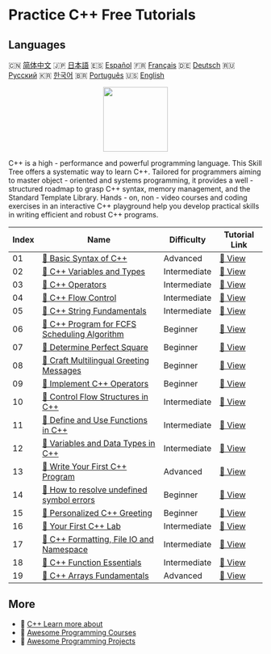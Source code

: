# Practice C++ Free Tutorials

## Languages

🇨🇳 [简体中文](README_zh.md) 🇯🇵 [日本語](README_ja.md) 🇪🇸 [Español](README_es.md) 🇫🇷 [Français](README_fr.md) 🇩🇪 [Deutsch](README_de.md) 🇷🇺 [Русский](README_ru.md) 🇰🇷 [한국어](README_ko.md) 🇧🇷 [Português](README_pt.md) 🇺🇸 [English](README.md) 

<div align="center">
<img width="128px" src="https://file.labex.io/path/kjx58efaCNu0.png">
</div>

C++ is a high - performance and powerful programming language. This Skill Tree offers a systematic way to learn C++. Tailored for programmers aiming to master object - oriented and systems programming, it provides a well - structured roadmap to grasp C++ syntax, memory management, and the Standard Template Library. Hands - on, non - video courses and coding exercises in an interactive C++ playground help you develop practical skills in writing efficient and robust C++ programs.

|   Index | Name                                                                                                                         | Difficulty   | Tutorial Link                                                                           |
|---------|------------------------------------------------------------------------------------------------------------------------------|--------------|-----------------------------------------------------------------------------------------|
|      01 | [📖 Basic Syntax of C++](https://labex.io/tutorials/cpp-basic-syntax-of-c-178534)                                            | Advanced     | [🔗 View](https://labex.io/tutorials/cpp-basic-syntax-of-c-178534)                      |
|      02 | [📖 C++ Variables and Types](https://labex.io/tutorials/cpp-c-variables-and-types-178540)                                    | Intermediate | [🔗 View](https://labex.io/tutorials/cpp-c-variables-and-types-178540)                  |
|      03 | [📖 C++ Operators](https://labex.io/tutorials/cpp-c-operators-178538)                                                        | Intermediate | [🔗 View](https://labex.io/tutorials/cpp-c-operators-178538)                            |
|      04 | [📖 C++ Flow Control](https://labex.io/tutorials/cpp-c-flow-control-178536)                                                  | Intermediate | [🔗 View](https://labex.io/tutorials/cpp-c-flow-control-178536)                         |
|      05 | [📖 C++ String Fundamentals](https://labex.io/tutorials/cpp-c-string-fundamentals-178539)                                    | Intermediate | [🔗 View](https://labex.io/tutorials/cpp-c-string-fundamentals-178539)                  |
|      06 | [📖 C++ Program for FCFS Scheduling Algorithm](https://labex.io/tutorials/cpp-c-program-for-fcfs-scheduling-algorithm-96161) | Beginner     | [🔗 View](https://labex.io/tutorials/cpp-c-program-for-fcfs-scheduling-algorithm-96161) |
|      07 | [📖 Determine Perfect Square](https://labex.io/tutorials/cpp-determine-perfect-square-96130)                                 | Beginner     | [🔗 View](https://labex.io/tutorials/cpp-determine-perfect-square-96130)                |
|      08 | [📖 Craft Multilingual Greeting Messages](https://labex.io/tutorials/cpp-craft-multilingual-greeting-messages-446094)        | Beginner     | [🔗 View](https://labex.io/tutorials/cpp-craft-multilingual-greeting-messages-446094)   |
|      09 | [📖 Implement C++ Operators](https://labex.io/tutorials/cpp-implement-c-operators-446084)                                    | Beginner     | [🔗 View](https://labex.io/tutorials/cpp-implement-c-operators-446084)                  |
|      10 | [📖 Control Flow Structures in C++](https://labex.io/tutorials/cpp-control-flow-structures-in-c-446083)                      | Intermediate | [🔗 View](https://labex.io/tutorials/cpp-control-flow-structures-in-c-446083)           |
|      11 | [📖 Define and Use Functions in C++](https://labex.io/tutorials/cpp-define-and-use-functions-in-c-446080)                    | Intermediate | [🔗 View](https://labex.io/tutorials/cpp-define-and-use-functions-in-c-446080)          |
|      12 | [📖 Variables and Data Types in C++](https://labex.io/tutorials/cpp-variables-and-data-types-in-c-446078)                    | Intermediate | [🔗 View](https://labex.io/tutorials/cpp-variables-and-data-types-in-c-446078)          |
|      13 | [📖 Write Your First C++ Program](https://labex.io/tutorials/cpp-write-your-first-c-program-446069)                          | Advanced     | [🔗 View](https://labex.io/tutorials/cpp-write-your-first-c-program-446069)             |
|      14 | [📖 How to resolve undefined symbol errors](https://labex.io/tutorials/cpp-how-to-resolve-undefined-symbol-errors-419008)    | Beginner     | [🔗 View](https://labex.io/tutorials/cpp-how-to-resolve-undefined-symbol-errors-419008) |
|      15 | [📖 Personalized C++ Greeting](https://labex.io/tutorials/cpp-personalized-c-greeting-391809)                                | Beginner     | [🔗 View](https://labex.io/tutorials/cpp-personalized-c-greeting-391809)                |
|      16 | [📖 Your First C++ Lab](https://labex.io/tutorials/cpp-your-first-c-lab-391803)                                              | Intermediate | [🔗 View](https://labex.io/tutorials/cpp-your-first-c-lab-391803)                       |
|      17 | [📖 C++ Formatting, File IO and Namespace](https://labex.io/tutorials/cpp-c-formatting-file-io-and-namespace-178541)         | Intermediate | [🔗 View](https://labex.io/tutorials/cpp-c-formatting-file-io-and-namespace-178541)     |
|      18 | [📖 C++ Function Essentials](https://labex.io/tutorials/cpp-c-function-essentials-178537)                                    | Intermediate | [🔗 View](https://labex.io/tutorials/cpp-c-function-essentials-178537)                  |
|      19 | [📖 C++ Arrays Fundamentals](https://labex.io/tutorials/cpp-c-arrays-fundamentals-178535)                                    | Advanced     | [🔗 View](https://labex.io/tutorials/cpp-c-arrays-fundamentals-178535)                  |

## More

- 🔗 [C++ Learn more about](https://labex.io/skilltrees/cpp)
- 🔗 [Awesome Programming Courses](https://github.com/labex-labs/awesome-programming-courses)
- 🔗 [Awesome Programming Projects](https://github.com/labex-labs/awesome-programming-projects)

